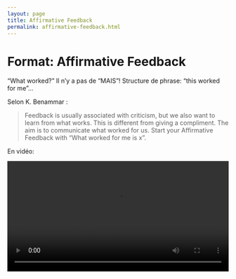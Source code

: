 ```yaml
---
layout: page
title: Affirmative Feedback
permalink: affirmative-feedback.html
---
```


# Format: Affirmative Feedback

“What worked?” Il n’y a pas de “MAIS”! Structure de phrase: “this worked for me”...

Selon K. Benammar :

> Feedback is usually associated with criticism, but we also want to learn from what works. This is different from giving a compliment. The aim is to communicate what worked for us. Start your Affirmative Feedback with “What worked for me is x”.

En vidéo:

<video width="100%" height="auto" controls controlsList="nodownload">
  <source src="video/affirmative-feedback.mp4" type="video/mp4">
</video>
